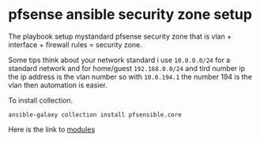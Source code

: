 # pfsense ansible security zone setup


The playbook setup mystandard pfsense security zone that is  vlan + interface + firewall rules = security zone.

Some tips think about your network standard i use `10.0.0.0/24` for a standard network and for home/guest `192.168.0.0/24` and tird number ip the ip address is the vlan number so with `10.0.194.1` the number 194 is the vlan then automation is easier.


To install collection.

```
ansible-galaxy collection install pfsensible.core

```

Here is the link to [modules](https://github.com/opoplawski/ansible-pfsense)
